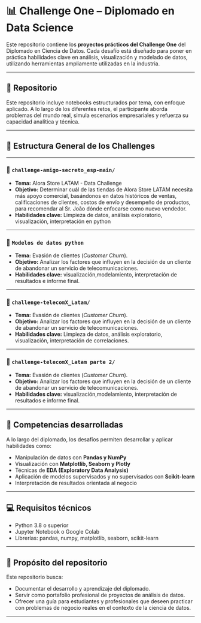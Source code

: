 # 📊 Challenge One – Diplomado en Data Science

Este repositorio contiene los **proyectos prácticos del Challenge One** del Diplomado en Ciencia de Datos. Cada desafío está diseñado para poner en práctica habilidades clave en análisis, visualización y modelado de datos, utilizando herramientas ampliamente utilizadas en la industria.

---

## 🧩 Repositorio

Este repositorio incluye notebooks estructurados por tema, con enfoque aplicado. A lo largo de los diferentes retos, el participante aborda problemas del mundo real, simula escenarios empresariales y refuerza su capacidad analítica y técnica.

---

## 🚧 Estructura General de los Challenges


---

### 📁 `challenge-amigo-secreto_esp-main/`

- **Tema:** Alora Store LATAM - Data Challenge 
- **Objetivo:** 
Determinar cuál de las tiendas de Alora Store LATAM necesita más apoyo comercial, basándonos en datos históricos de ventas, calificaciones de clientes, costos de envío y desempeño de productos, para recomendar al Sr. João dónde enfocarse como nuevo vendedor.
- **Habilidades clave:** Limpieza de datos, análisis exploratorio, visualización, interpretación en python
---


### 📁 `Modelos de datos python`
- **Tema:** Evasión de clientes (*Customer Churn*).
- **Objetivo:** Analizar los factores que influyen en la decisión de un cliente de abandonar un servicio de telecomunicaciones.
- **Habilidades clave:**  visualización,modelamiento, interpretación de resultados e informe final.
---

### 📁 `challenge-telecomX_Latam/`
- **Tema:** Evasión de clientes (*Customer Churn*).
- **Objetivo:** Analizar los factores que influyen en la decisión de un cliente de abandonar un servicio de telecomunicaciones.
- **Habilidades clave:** Limpieza de datos, análisis exploratorio, visualización, interpretación de correlaciones.

---


### 📁 `challenge-telecomX_Latam parte 2/`
- **Tema:** Evasión de clientes (*Customer Churn*).
- **Objetivo:** Analizar los factores que influyen en la decisión de un cliente de abandonar un servicio de telecomunicaciones.
- **Habilidades clave:**  visualización,modelamiento, interpretación de resultados e informe final.

---




## 🧠 Competencias desarrolladas

A lo largo del diplomado, los desafíos permiten desarrollar y aplicar habilidades como:

- Manipulación de datos con **Pandas y NumPy**
- Visualización con **Matplotlib, Seaborn y Plotly**
- Técnicas de **EDA (Exploratory Data Analysis)**
- Aplicación de modelos supervisados y no supervisados con **Scikit-learn**
- Interpretación de resultados orientada al negocio

---

## 💻 Requisitos técnicos

- Python 3.8 o superior
- Jupyter Notebook o Google Colab
- Librerías: pandas, numpy, matplotlib, seaborn, scikit-learn

---

## 🧭 Propósito del repositorio

Este repositorio busca:

- Documentar el desarrollo y aprendizaje del diplomado.
- Servir como portafolio profesional de proyectos de análisis de datos.
- Ofrecer una guía para estudiantes y profesionales que deseen practicar con problemas de negocio reales en el contexto de la ciencia de datos.


---



















